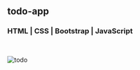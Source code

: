 ## todo-app

### HTML | CSS | Bootstrap | JavaScript 

<br>
  
![todo](https://github.com/vikasipar/todo-app/assets/98696526/c399ec6b-f9d4-4ba8-bc84-c40713498e35)

